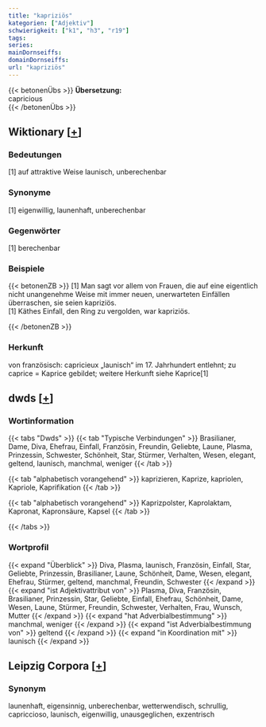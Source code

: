 ```yaml
---
title: "kapriziös"
kategorien: ["Adjektiv"]
schwierigkeit: ["k1", "h3", "r19"]
tags:
series:
mainDornseiffs:
domainDornseiffs:
url: "kapriziös"
---
```


{{< betonenÜbs >}}
**Übersetzung:**  
capricious  
{{< /betonenÜbs >}}

## Wiktionary [[+](https://de.wiktionary.org/wiki/kapriziös)]

### Bedeutungen
[1] auf attraktive Weise launisch, unberechenbar  

### Synonyme
[1] eigenwillig, launenhaft, unberechenbar  

### Gegenwörter
[1] berechenbar  

### Beispiele
{{< betonenZB >}}
[1] Man sagt vor allem von Frauen, die auf eine eigentlich nicht unangenehme Weise mit immer neuen, unerwarteten Einfällen überraschen, sie seien kapriziös.  
[1] Käthes Einfall, den Ring zu vergolden, war kapriziös.  

{{< /betonenZB >}}
### Herkunft
von französisch: capricieux „launisch“ im 17. Jahrhundert entlehnt; zu caprice = Kaprice gebildet; weitere Herkunft siehe Kaprice[1]  



## dwds [[+](https://www.dwds.de/wb/kapriziös)]

### Wortinformation
{{< tabs "Dwds" >}}
{{< tab "Typische Verbindungen" >}}
Brasilianer, Dame, Diva, Ehefrau, Einfall, Französin, Freundin, Geliebte, Laune, Plasma, Prinzessin, Schwester, Schönheit, Star, Stürmer, Verhalten, Wesen, elegant, geltend, launisch, manchmal, weniger
{{< /tab >}}

{{< tab "alphabetisch vorangehend" >}}
kaprizieren, Kaprize, kapriolen, Kapriole, Kaprifikation
{{< /tab >}}

{{< tab "alphabetisch vorangehend" >}}
Kaprizpolster, Kaprolaktam, Kapronat, Kapronsäure, Kapsel
{{< /tab >}}

{{< /tabs >}}

### Wortprofil
{{< expand "Überblick" >}} Diva, Plasma, launisch, Französin, Einfall, Star, Geliebte, Prinzessin, Brasilianer, Laune, Schönheit, Dame, Wesen, elegant, Ehefrau, Stürmer, geltend, manchmal, Freundin, Schwester {{< /expand >}}
{{< expand "ist Adjektivattribut von" >}} Plasma, Diva, Französin, Brasilianer, Prinzessin, Star, Geliebte, Einfall, Ehefrau, Schönheit, Dame, Wesen, Laune, Stürmer, Freundin, Schwester, Verhalten, Frau, Wunsch, Mutter {{< /expand >}}
{{< expand "hat Adverbialbestimmung" >}} manchmal, weniger {{< /expand >}}
{{< expand "ist Adverbialbestimmung von" >}} geltend {{< /expand >}}
{{< expand "in Koordination mit" >}} launisch {{< /expand >}}

## Leipzig Corpora [[+](https://corpora.uni-leipzig.de/en/res?word=kapriziös&corpusId=deu_newscrawl-public_2018)]


### Synonym
launenhaft, eigensinnig, unberechenbar, wetterwendisch, schrullig, capriccioso, launisch, eigenwillig, unausgeglichen, exzentrisch

